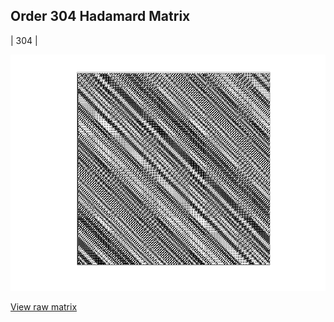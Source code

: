 ## Order 304 Hadamard Matrix

| 304 |

<img src="304.png" class="img-responsive" alt=""> 

[View raw matrix](order304.txt)
